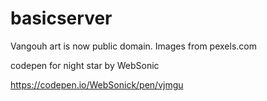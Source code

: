 # basicserver

Vangouh art is now public domain. Images from pexels.com

codepen for night star by WebSonic

https://codepen.io/WebSonick/pen/vjmgu